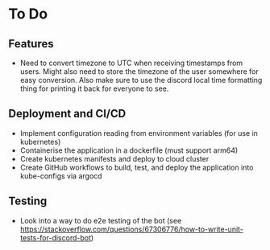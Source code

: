 # To Do

## Features
- Need to convert timezone to UTC when receiving timestamps from users. 
	 Might also need to store the timezone of the user somewhere for easy 
     conversion. Also make sure to use the discord local time formatting 
     thing for printing it back for everyone to see.

## Deployment and CI/CD
- Implement configuration reading from environment variables (for use in kubernetes)
- Containerise the application in a dockerfile (must support arm64)
- Create kubernetes manifests and deploy to cloud cluster
- Create GitHub workflows to build, test, and deploy the application into kube-configs via argocd

## Testing
- Look into a way to do e2e testing of the bot (see https://stackoverflow.com/questions/67306776/how-to-write-unit-tests-for-discord-bot)
